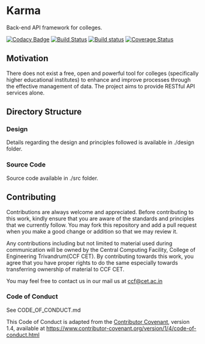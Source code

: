 # Karma

Back-end API framework for colleges.

<!-- Unable to break lines in the URLs. Fix when markdown adds support. -->

[![Codacy Badge](https://api.codacy.com/project/badge/Grade/ee425b15d0f9488b8a324cd170b6ff1a)](https://app.codacy.com/app/jilvin/karma?utm_source=github.com&utm_medium=referral&utm_content=ccfcet/karma&utm_campaign=badger)
[![Build Status](https://travis-ci.org/ccfcet/karma.svg?branch=master)](https://travis-ci.org/ccfcet/karma)
[![Build status](https://ci.appveyor.com/api/projects/status/6ajwsdwhwleyl9xl?svg=true)](https://ci.appveyor.com/project/jilvin/karma)
[![Coverage Status](https://coveralls.io/repos/github/ccfcet/karma/badge.svg?branch=master)](https://coveralls.io/github/ccfcet/karma?branch=master)

## Motivation

There does not exist a free, open and powerful tool for colleges (specifically higher educational institutes) to enhance and improve processes through the effective management of data. The project aims to provide RESTful API services alone.

## Directory Structure

### Design
Details regarding the design and principles followed is available in ./design
folder.

### Source Code
Source code available in ./src folder.

## Contributing

Contributions are always welcome and appreciated. Before contributing to this
work, kindly ensure that you are aware of the standards and principles that we
currently follow. You may fork this repository and add a pull request when you
make a good change or addition so that we may review it.

Any contributions including but not limited to material used during
communication will be owned by the Central Computing Facility, College of
Engineering Trivandrum(CCF CET). By contributing towards this work, you agree
that you have proper rights to do the same especially towards transferring
ownership of material to CCF CET.

You may feel free to contact us in our mail us at <ccf@cet.ac.in>

### Code of Conduct

See CODE_OF_CONDUCT.md

This Code of Conduct is adapted from the [Contributor Covenant][homepage],
version 1.4, available at
https://www.contributor-covenant.org/version/1/4/code-of-conduct.html

[homepage]: https://www.contributor-covenant.org
